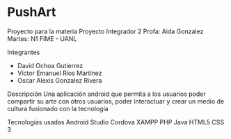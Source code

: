 # PushArt

Proyecto para la materia Proyecto Integrador 2
Profa: Aida Gonzalez
Martes: N1
FIME - UANL

Integrantes
* David Ochoa Gutierrez
* Víctor Emanuel Ríos Martínez
* Oscar Alexis Gonzalez Rivera

Descripción
Una aplicación android que permita a los usuarios poder compartir su arte con otros usuarios, poder interactuar y crear un medio de cultura fusionado con la tecnología

Tecnologías usadas
Android Studio
Cordova
XAMPP
PHP
Java
HTML5
CSS 3